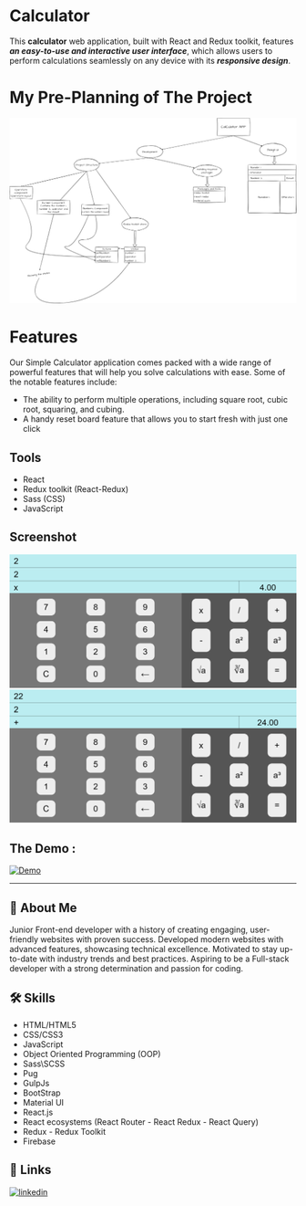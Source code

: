 # Calculator

This **calculator** web application, built with React and Redux toolkit, features **_an easy-to-use and interactive user interface_**, which allows users to perform calculations seamlessly on any device with its **_responsive design_**.

# My Pre-Planning of The Project

![plan](./Project%20Plan.png)

# Features

Our Simple Calculator application comes packed with a wide range of powerful features that will help you solve calculations with ease. Some of the notable features include:

- The ability to perform multiple operations, including square root, cubic root, squaring, and cubing.
- A handy reset board feature that allows you to start fresh with just one click

## Tools

- React
- Redux toolkit (React-Redux)
- Sass (CSS)
- JavaScript

## Screenshot

![1](./screenshot/1.png)
![2](./screenshot/2.png)

## The Demo :

[![Demo](https://img.shields.io/badge/Demo-ffffff?style=for-the-badge&logo=vercel&logoColor=black)](https://calculator-lac-eight.vercel.app/)

---

## 🚀 About Me

Junior Front-end developer with a history of creating engaging, user-friendly websites with proven success. Developed modern websites with advanced features, showcasing technical excellence. Motivated to stay up-to-date with industry trends and best practices. Aspiring to be a Full-stack developer with a strong determination and passion for coding.

## 🛠 Skills

- HTML/HTML5
- CSS/CSS3
- JavaScript
- Object Oriented Programming (OOP)
- Sass\SCSS
- Pug
- GulpJs
- BootStrap
- Material UI
- React.js
- React ecosystems (React Router - React Redux - React Query)
- Redux - Redux Toolkit
- Firebase

## 🔗 Links

[![linkedin](https://img.shields.io/badge/linkedin-0A66C2?style=for-the-badge&logo=linkedin&logoColor=white)](https://www.linkedin.com/in/abdulrahmanismael/)
